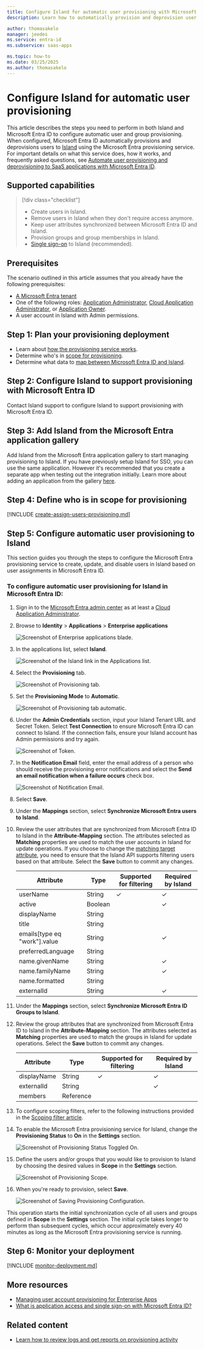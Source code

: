 ```yaml
---
title: Configure Island for automatic user provisioning with Microsoft Entra ID
description: Learn how to automatically provision and deprovision user accounts from Microsoft Entra ID to Island.

author: thomasakelo
manager: jeedes
ms.service: entra-id
ms.subservice: saas-apps

ms.topic: how-to
ms.date: 03/25/2025
ms.author: thomasakelo
---
```


# Configure Island for automatic user provisioning

This article describes the steps you need to perform in both Island and Microsoft Entra ID to configure automatic user and group provisioning. When configured, Microsoft Entra ID automatically provisions and deprovisions users to [Island](https://www.island.io/) using the Microsoft Entra provisioning service. For important details on what this service does, how it works, and frequently asked questions, see [Automate user provisioning and deprovisioning to SaaS applications with Microsoft Entra ID](~/identity/app-provisioning/user-provisioning.md). 


## Supported capabilities
> [!div class="checklist"]
> * Create users in Island.
> * Remove users in Island when they don't require access anymore.
> * Keep user attributes synchronized between Microsoft Entra ID and Island.
> * Provision groups and group memberships in Island.
> * [Single sign-on](island-tutorial.md) to Island (recommended).

## Prerequisites

The scenario outlined in this article assumes that you already have the following prerequisites:

* [A Microsoft Entra tenant](~/identity-platform/quickstart-create-new-tenant.md) 
* One of the following roles: [Application Administrator](/entra/identity/role-based-access-control/permissions-reference#application-administrator), [Cloud Application Administrator](/entra/identity/role-based-access-control/permissions-reference#cloud-application-administrator), or [Application Owner](/entra/fundamentals/users-default-permissions#owned-enterprise-applications).
* A user account in Island with Admin permissions.

## Step 1: Plan your provisioning deployment

* Learn about [how the provisioning service works](~/identity/app-provisioning/user-provisioning.md).
* Determine who's in [scope for provisioning](~/identity/app-provisioning/define-conditional-rules-for-provisioning-user-accounts.md).
* Determine what data to [map between Microsoft Entra ID and Island](~/identity/app-provisioning/customize-application-attributes.md).

## Step 2: Configure Island to support provisioning with Microsoft Entra ID

Contact Island support to configure Island to support provisioning with Microsoft Entra ID.

## Step 3: Add Island from the Microsoft Entra application gallery

Add Island from the Microsoft Entra application gallery to start managing provisioning to Island. If you have previously setup Island for SSO, you can use the same application. However it's recommended that you create a separate app when testing out the integration initially. Learn more about adding an application from the gallery [here](~/identity/enterprise-apps/add-application-portal.md). 

## Step 4: Define who is in scope for provisioning 

[!INCLUDE [create-assign-users-provisioning.md](~/identity/saas-apps/includes/create-assign-users-provisioning.md)]

## Step 5: Configure automatic user provisioning to Island 

This section guides you through the steps to configure the Microsoft Entra provisioning service to create, update, and disable users in Island based on user assignments in Microsoft Entra ID.

<a name='to-configure-automatic-user-provisioning-for-Island-in-azure-ad'></a>

### To configure automatic user provisioning for Island in Microsoft Entra ID:

1. Sign in to the [Microsoft Entra admin center](https://entra.microsoft.com) as at least a [Cloud Application Administrator](~/identity/role-based-access-control/permissions-reference.md#cloud-application-administrator).
1. Browse to **Identity** > **Applications** > **Enterprise applications**

	![Screenshot of Enterprise applications blade.](common/enterprise-applications.png)

1. In the applications list, select **Island**.

	![Screenshot of the Island link in the Applications list.](common/all-applications.png)

1. Select the **Provisioning** tab.

	![Screenshot of Provisioning tab.](common/provisioning.png)

1. Set the **Provisioning Mode** to **Automatic**.

	![Screenshot of Provisioning tab automatic.](common/provisioning-automatic.png)

1. Under the **Admin Credentials** section, input your Island Tenant URL and Secret Token. Select **Test Connection** to ensure Microsoft Entra ID can connect to Island. If the connection fails, ensure your Island account has Admin permissions and try again.

 	![Screenshot of Token.](common/provisioning-testconnection-tenanturltoken.png)

1. In the **Notification Email** field, enter the email address of a person who should receive the provisioning error notifications and select the **Send an email notification when a failure occurs** check box.

	![Screenshot of Notification Email.](common/provisioning-notification-email.png)

1. Select **Save**.

1. Under the **Mappings** section, select **Synchronize Microsoft Entra users to Island**.

1. Review the user attributes that are synchronized from Microsoft Entra ID to Island in the **Attribute-Mapping** section. The attributes selected as **Matching** properties are used to match the user accounts in Island for update operations. If you choose to change the [matching target attribute](~/identity/app-provisioning/customize-application-attributes.md), you need to ensure that the Island API supports filtering users based on that attribute. Select the **Save** button to commit any changes.

   |Attribute|Type|Supported for filtering|Required by Island|
   |---|---|---|---|
   |userName|String|&check;|&check; 
   |active|Boolean||&check; 
   |displayName|String||
   |title|String||
   |emails[type eq "work"].value|String||&check;
   |preferredLanguage|String||
   |name.givenName|String||&check;
   |name.familyName|String||&check;
   |name.formatted|String||
   |externalId|String||&check;

1. Under the **Mappings** section, select **Synchronize Microsoft Entra ID Groups to Island**.

1. Review the group attributes that are synchronized from Microsoft Entra ID to Island in the **Attribute-Mapping** section. The attributes selected as **Matching** properties are used to match the groups in Island for update operations. Select the **Save** button to commit any changes.

   |Attribute|Type|Supported for filtering|Required by Island
   |---|---|---|---|
   |displayName|String|&check;|&check;
   |externalId|String||&check;
   |members|Reference||

1. To configure scoping filters, refer to the following instructions provided in the [Scoping filter  article](~/identity/app-provisioning/define-conditional-rules-for-provisioning-user-accounts.md).

1. To enable the Microsoft Entra provisioning service for Island, change the **Provisioning Status** to **On** in the **Settings** section.

	![Screenshot of Provisioning Status Toggled On.](common/provisioning-toggle-on.png)

1. Define the users and/or groups that you would like to provision to Island by choosing the desired values in **Scope** in the **Settings** section.

	![Screenshot of Provisioning Scope.](common/provisioning-scope.png)

1. When you're ready to provision, select **Save**.

	![Screenshot of Saving Provisioning Configuration.](common/provisioning-configuration-save.png)

This operation starts the initial synchronization cycle of all users and groups defined in **Scope** in the **Settings** section. The initial cycle takes longer to perform than subsequent cycles, which occur approximately every 40 minutes as long as the Microsoft Entra provisioning service is running. 

## Step 6: Monitor your deployment

[!INCLUDE [monitor-deployment.md](~/identity/saas-apps/includes/monitor-deployment.md)]

## More resources

* [Managing user account provisioning for Enterprise Apps](~/identity/app-provisioning/configure-automatic-user-provisioning-portal.md)
* [What is application access and single sign-on with Microsoft Entra ID?](~/identity/enterprise-apps/what-is-single-sign-on.md)

## Related content

* [Learn how to review logs and get reports on provisioning activity](~/identity/app-provisioning/check-status-user-account-provisioning.md)